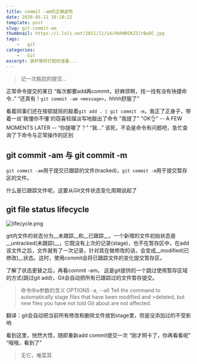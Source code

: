 ```yaml
---
title: commit -am的正确姿势
date: 2020-05-11 10:18:22
template: post
slug: git-commit-am
thumbnail: https://i.loli.net/2021/11/14/HbhNRSKZ3JrBa8C.jpg
tags: 
	-	git
categories:
	-	Git
excerpt: 装杯做好打脸的准备...
---
```


> 记一次尴尬的提交...

正常命令提交的某日
“每次都要add再commit，好麻烦啊，找一找有没有快捷命令..”
“还真有！` git commit -am <message> `，hhhh舒服了”

看着同事们还在按部就班的敲着` git add . | git commit -m `，我正了正身子，带着一丝'我懂你不懂'的窃喜轻描淡写地敲出了命令
"我提了"
"OK👌"
-- A FEW MOMENTS LATER --
“你提哪了？”
“我...”
该死，不会是命令有问题吧，急忙查询了下命令与正常操作的区别

## git commit -am 与 git commit -m
` git commit -am `用于提交已跟踪的文件(tracked)，`git commit -m`用于提交暂存区的文件。

什么是已跟踪文件呢，这要从Git文件状态变化周期说起了

## git file status lifecycle
![lifecycle.png](https://i.loli.net/2020/05/11/WHxyFlS38t9ivcX.png)

git内文件的状态分为__未跟踪__和__已跟踪__，一个新增的文件初始状态是__untracked(未跟踪)__，它既没有上次的记录(stage)，也不在暂存区中，在add该文件之后，文件就有了一次记录，针对其在做修改的话，会变成__modified(已修改)__状态。这时，使用commit会将已跟踪文件的变化提交暂存区。

了解了状态更替之后，再看commit -am。
这是git提供的一个跳过使用暂存区域的方式(跳过git add)，Git会自动把所有已跟踪过的文件暂存提交。

> 命令中a参数的含义
> OPTIONS
> -a, --all
> Tell the command to automatically stage files that have been modified and >deleted, but new files you have not told Git about are not affected.

翻译：git会自动把当前所有修改和删除文件放到stage里，但是没添加过的不受影响

看到这里，恍然大悟，随即重新add commit提交一次
“刚才网卡了，你再看看呢”
“哦哦，看到了”

> 无它，唯菜耳